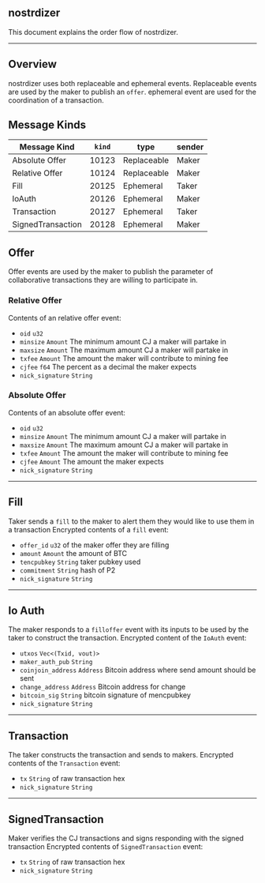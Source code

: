 ## nostrdizer

This document explains the order flow of nostrdizer.

--- 

## Overview

nostrdizer uses both replaceable and ephemeral events. Replaceable events are used by the maker to publish an `offer`.
ephemeral event are used for the coordination of a transaction.

## Message Kinds

| Message Kind        | `kind` |     type   | sender |
| ------------------- |--------|------------| ------ |
| Absolute Offer      | 10123  | Replaceable| Maker  |
| Relative Offer      | 10124  | Replaceable| Maker  |
| Fill                | 20125  | Ephemeral  | Taker  |
| IoAuth              | 20126  | Ephemeral  | Maker  |
| Transaction         | 20127  | Ephemeral  | Taker  |
| SignedTransaction   | 20128  | Ephemeral  | Maker  |


## Offer 
Offer events are used by the maker to publish the parameter of collaborative transactions they are willing to participate in.

### Relative Offer
Contents of an relative offer event:
- `oid` `u32`
- `minsize` `Amount` The minimum amount CJ a maker will partake in
- `maxsize` `Amount` The maximum amount CJ a maker will partake in 
- `txfee` `Amount` The amount the maker will contribute to mining fee 
- `cjfee` `f64` The percent as a decimal the maker expects 
- `nick_signature` `String` 

### Absolute Offer
Contents of an absolute offer event:
- `oid` `u32`
- `minsize` `Amount` The minimum amount CJ a maker will partake in
- `maxsize` `Amount` The maximum amount CJ a maker will partake in 
- `txfee` `Amount` The amount the maker will contribute to mining fee
- `cjfee` `Amount` The amount the maker expects 
- `nick_signature` `String` 
---

## Fill
Taker sends a `fill` to the maker to alert them they would like to use them in a transaction
Encrypted contents of a `fill` event:
- `offer_id` `u32` of the maker offer they are filling
- `amount` `Amount` the amount of BTC
- `tencpubkey` `String` taker pubkey used
- `commitment` `String` hash of P2
- `nick_signature` `String` 
---

## Io Auth 
The maker responds to a `filloffer` event with its inputs to be used by the taker to construct the transaction.
Encrypted content of the `IoAuth` event:
- `utxos` `Vec<(Txid, vout)>`
- `maker_auth_pub` `String`
- `coinjoin_address` `Address` Bitcoin address where send amount should be sent 
- `change_address` `Address` Bitcoin address for change 
- `bitcoin_sig` `String` bitcoin signature of mencpubkey
- `nick_signature` `String`
---

## Transaction
The taker constructs the transaction and sends to makers.
Encrypted contents of the `Transaction` event:
- `tx` `String` of raw transaction hex
- `nick_signature` `String`
---

## SignedTransaction
Maker verifies the CJ transactions and signs responding with the signed transaction
Encrypted contents of `SignedTransaction` event:
- `tx` `String` of raw transaction hex
- `nick_signature` `String`


